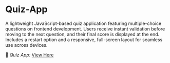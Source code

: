 # Quiz-App
A lightweight JavaScript-based quiz application featuring multiple-choice questions on frontend development. Users receive instant validation before moving to the next question, and their final score is displayed at the end. Includes a restart option and a responsive, full-screen layout for seamless use across devices.

🔗 *Quiz App:* [View Here](https://princekyei.github.io/Quiz-App/) 

